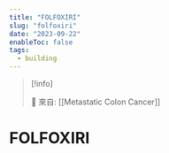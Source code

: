 ```yaml
---
title: "FOLFOXIRI"
slug: "folfoxiri"
date: "2023-09-22"
enableToc: false
tags:
  - building
---
```


> [!info]
>
> 🌱 來自: [[Metastatic Colon Cancer]]

# FOLFOXIRI


